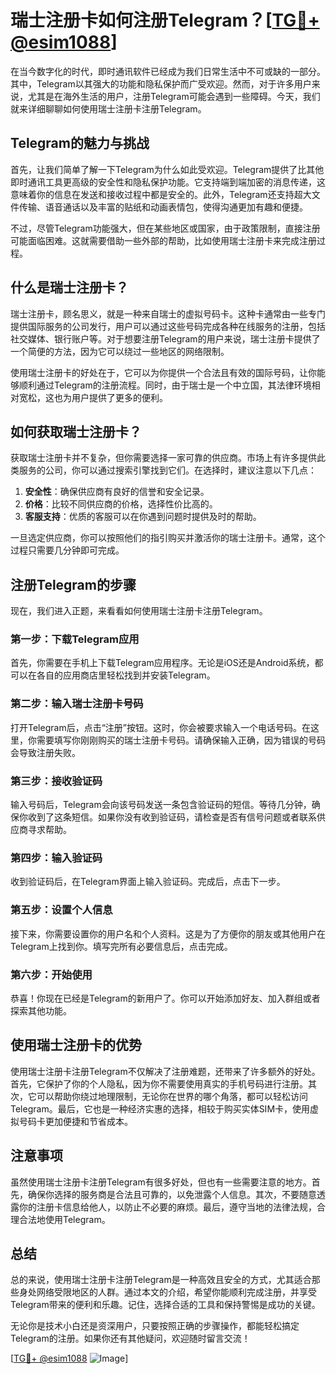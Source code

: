 # 瑞士注册卡如何注册Telegram？[[TG💪+ @esim1088](https://t.me/s/esim1088)]

在当今数字化的时代，即时通讯软件已经成为我们日常生活中不可或缺的一部分。其中，Telegram以其强大的功能和隐私保护而广受欢迎。然而，对于许多用户来说，尤其是在海外生活的用户，注册Telegram可能会遇到一些障碍。今天，我们就来详细聊聊如何使用瑞士注册卡注册Telegram。

## Telegram的魅力与挑战

首先，让我们简单了解一下Telegram为什么如此受欢迎。Telegram提供了比其他即时通讯工具更高级的安全性和隐私保护功能。它支持端到端加密的消息传递，这意味着你的信息在发送和接收过程中都是安全的。此外，Telegram还支持超大文件传输、语音通话以及丰富的贴纸和动画表情包，使得沟通更加有趣和便捷。

不过，尽管Telegram功能强大，但在某些地区或国家，由于政策限制，直接注册可能面临困难。这就需要借助一些外部的帮助，比如使用瑞士注册卡来完成注册过程。

## 什么是瑞士注册卡？

瑞士注册卡，顾名思义，就是一种来自瑞士的虚拟号码卡。这种卡通常由一些专门提供国际服务的公司发行，用户可以通过这些号码完成各种在线服务的注册，包括社交媒体、银行账户等。对于想要注册Telegram的用户来说，瑞士注册卡提供了一个简便的方法，因为它可以绕过一些地区的网络限制。

使用瑞士注册卡的好处在于，它可以为你提供一个合法且有效的国际号码，让你能够顺利通过Telegram的注册流程。同时，由于瑞士是一个中立国，其法律环境相对宽松，这也为用户提供了更多的便利。

## 如何获取瑞士注册卡？

获取瑞士注册卡并不复杂，但你需要选择一家可靠的供应商。市场上有许多提供此类服务的公司，你可以通过搜索引擎找到它们。在选择时，建议注意以下几点：

1. **安全性**：确保供应商有良好的信誉和安全记录。
2. **价格**：比较不同供应商的价格，选择性价比高的。
3. **客服支持**：优质的客服可以在你遇到问题时提供及时的帮助。

一旦选定供应商，你可以按照他们的指引购买并激活你的瑞士注册卡。通常，这个过程只需要几分钟即可完成。

## 注册Telegram的步骤

现在，我们进入正题，来看看如何使用瑞士注册卡注册Telegram。

### 第一步：下载Telegram应用

首先，你需要在手机上下载Telegram应用程序。无论是iOS还是Android系统，都可以在各自的应用商店里轻松找到并安装Telegram。

### 第二步：输入瑞士注册卡号码

打开Telegram后，点击“注册”按钮。这时，你会被要求输入一个电话号码。在这里，你需要填写你刚刚购买的瑞士注册卡号码。请确保输入正确，因为错误的号码会导致注册失败。

### 第三步：接收验证码

输入号码后，Telegram会向该号码发送一条包含验证码的短信。等待几分钟，确保你收到了这条短信。如果你没有收到验证码，请检查是否有信号问题或者联系供应商寻求帮助。

### 第四步：输入验证码

收到验证码后，在Telegram界面上输入验证码。完成后，点击下一步。

### 第五步：设置个人信息

接下来，你需要设置你的用户名和个人资料。这是为了方便你的朋友或其他用户在Telegram上找到你。填写完所有必要信息后，点击完成。

### 第六步：开始使用

恭喜！你现在已经是Telegram的新用户了。你可以开始添加好友、加入群组或者探索其他功能。

## 使用瑞士注册卡的优势

使用瑞士注册卡注册Telegram不仅解决了注册难题，还带来了许多额外的好处。首先，它保护了你的个人隐私，因为你不需要使用真实的手机号码进行注册。其次，它可以帮助你绕过地理限制，无论你在世界的哪个角落，都可以轻松访问Telegram。最后，它也是一种经济实惠的选择，相较于购买实体SIM卡，使用虚拟号码卡更加便捷和节省成本。

## 注意事项

虽然使用瑞士注册卡注册Telegram有很多好处，但也有一些需要注意的地方。首先，确保你选择的服务商是合法且可靠的，以免泄露个人信息。其次，不要随意透露你的注册卡信息给他人，以防止不必要的麻烦。最后，遵守当地的法律法规，合理合法地使用Telegram。

## 总结

总的来说，使用瑞士注册卡注册Telegram是一种高效且安全的方式，尤其适合那些身处网络受限地区的人群。通过本文的介绍，希望你能顺利完成注册，并享受Telegram带来的便利和乐趣。记住，选择合适的工具和保持警惕是成功的关键。

无论你是技术小白还是资深用户，只要按照正确的步骤操作，都能轻松搞定Telegram的注册。如果你还有其他疑问，欢迎随时留言交流！

[[TG💪+ @esim1088](https://t.me/s/esim1088) ![Image](https://i.postimg.cc/4NQfJmqS/Snipaste-2025-05-13-00-14-12.png)]
